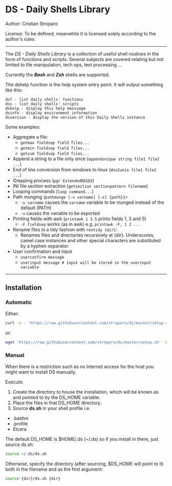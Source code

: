 DS - Daily Shells Library
=========================

Author: Cristian Stroparo

License: To be defined; meanwhile it is licensed solely according to the author's rules.

---

The _DS - Daily Shells Library_ is a collection of useful shell routines in the form of functions and scripts. Several subjects are covered relating but not limited to file manipulation, tech ops, text processing ...

Currently the ___Bash___ and ___Zsh___ shells are supported.

The dshelp function is the help system entry point. It will output something like this:

```
dsf - list daily shells' functions
dss - list daily shells' scripts
dshelp - display this help messsage
dsinfo - display environment information
dsversion - display the version of this Daily Shells instance
```

Some examples:

* Aggregate a file:
    - ```getmax fieldsep field files...```
    - ```getmin fieldsep field files...```
    - ```getsum fieldsep field files...```
* Append a string to a file only once (```appendunique string file1 file2 ...```)
* End of line conversion from windows to linux (```dos2unix file1 file2 ...```)
* Grepping process (```pgr ExtendedREGEX```)
* INI file section extraction (```getsection sectionpattern filename```)
* Looping commands (```loop command...```)
* Path munging (```pathmunge [-v varname] [-x] {path}1+```
    - ```-v varname``` causes the ```varname``` variable to be munged instead of the default (PATH)
    - ```-x``` causes the variable to be exported
* Printing fields with awk (```printawk 1 3 5``` prints fields 1, 3 and 5)
    - ```-F fieldsep``` works (as in awk) e.g. ```printawk -F, 1 2 ...```
* Rename files in a tidy fashion with ```rentidy {dir}```:
    - Renames files and directories recursively at {dir}. Underscores, camel case instances and other special characters are substituted by a hyphen separator.
* User confirmation and input
    - ```userconfirm message```
    - ```userinput message # input will be stored in the userinput variable```

---

Installation
------------

### Automatic

Either:

```bash
curl -o - 'https://raw.githubusercontent.com/stroparo/ds/master/setup.sh' | bash
```

or:

```bash
wget 'https://raw.githubusercontent.com/stroparo/ds/master/setup.sh' -O - | bash
```

### Manual

When there is a restriction such as no Internet access for the host you might want to install DS manually.

Execute:

1. Create the directory to house the installation, which will be known as and pointed to by the DS_HOME variable.
2. Place the files in that DS_HOME directory.
3. Source **ds.sh** in your shell profile i.e.

* .bashrc
* .profile
* Etcera

The default DS_HOME is $HOME/.ds (~/.ds) so if you install in there, just source ds.sh:

```bash
source ~/.ds/ds.sh
```

Otherwise, specify the directory (after sourcing, $DS_HOME will point to it) both in the filename and as the first argument:

```bash
source {dir}/ds.sh {dir}
```

